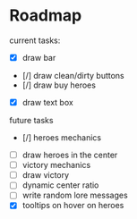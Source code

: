 

# Roadmap

current tasks:
- [x] draw bar
- [/] draw clean/dirty buttons
- [/] draw buy heroes
- [x] draw text box


future tasks
- [/] heroes mechanics
- [ ] draw heroes in the center
- [ ] victory mechanics
- [ ] draw victory
- [ ] dynamic center ratio
- [ ] write random lore messages
- [x] tooltips on hover on heroes

